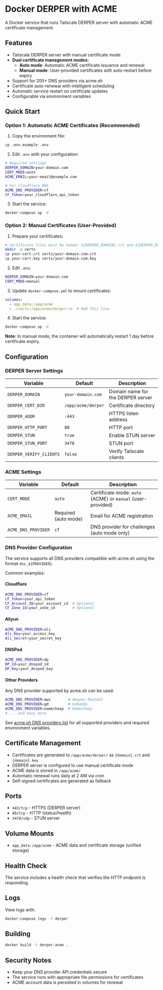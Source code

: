 # Docker DERPER with ACME

A Docker service that runs Tailscale DERPER server with automatic ACME certificate management.

## Features

- Tailscale DERPER server with manual certificate mode
- **Dual certificate management modes:**
  - **Auto mode**: Automatic ACME certificate issuance and renewal
  - **Manual mode**: User-provided certificates with auto-restart before expiry
- Support for 200+ DNS providers via acme.sh
- Certificate auto-renewal with intelligent scheduling
- Automatic service restart on certificate updates
- Configurable via environment variables

## Quick Start

### Option 1: Automatic ACME Certificates (Recommended)

1. Copy the environment file:
```bash
cp .env.example .env
```

2. Edit `.env` with your configuration:
```bash
# Required settings
DERPER_DOMAIN=your-domain.com
CERT_MODE=auto
ACME_EMAIL=your-email@example.com

# For Cloudflare DNS
ACME_DNS_PROVIDER=cf
CF_Token=your_cloudflare_api_token
```

3. Start the service:
```bash
docker-compose up -d
```

### Option 2: Manual Certificates (User-Provided)

1. Prepare your certificates:
```bash
# Certificate files must be named: ${DERPER_DOMAIN}.crt and ${DERPER_DOMAIN}.key
mkdir -p certs
cp your-cert.crt certs/your-domain.com.crt
cp your-cert.key certs/your-domain.com.key
```

2. Edit `.env`:
```bash
DERPER_DOMAIN=your-domain.com
CERT_MODE=manual
```

3. Update `docker-compose.yml` to mount certificates:
```yaml
volumes:
  - app_data:/app/acme
  - ./certs:/app/acme/derper:ro  # Add this line
```

4. Start the service:
```bash
docker-compose up -d
```

**Note**: In manual mode, the container will automatically restart 1 day before certificate expiry.

## Configuration

### DERPER Server Settings

| Variable | Default | Description |
|----------|---------|-------------|
| `DERPER_DOMAIN` | `your-domain.com` | Domain name for the DERPER server |
| `DERPER_CERT_DIR` | `/app/acme/derper` | Certificate directory |
| `DERPER_ADDR` | `:443` | HTTPS listen address |
| `DERPER_HTTP_PORT` | `80` | HTTP port |
| `DERPER_STUN` | `true` | Enable STUN server |
| `DERPER_STUN_PORT` | `3478` | STUN port |
| `DERPER_VERIFY_CLIENTS` | `false` | Verify Tailscale clients |

### ACME Settings

| Variable | Default | Description |
|----------|---------|-------------|
| `CERT_MODE` | `auto` | Certificate mode: `auto` (ACME) or `manual` (user-provided) |
| `ACME_EMAIL` | Required (auto mode) | Email for ACME registration |
| `ACME_DNS_PROVIDER` | `cf` | DNS provider for challenges (auto mode only) |

### DNS Provider Configuration

The service supports all DNS providers compatible with acme.sh using the format `dns_${PROVIDER}`. 

Common examples:

#### Cloudflare
```bash
ACME_DNS_PROVIDER=cf
CF_Token=your_api_token
CF_Account_ID=your_account_id  # Optional
CF_Zone_ID=your_zone_id        # Optional
```

#### Aliyun
```bash
ACME_DNS_PROVIDER=ali
Ali_Key=your_access_key
Ali_Secret=your_secret_key
```

#### DNSPod
```bash
ACME_DNS_PROVIDER=dp
DP_Id=your_dnspod_id
DP_Key=your_dnspod_key
```

#### Other Providers
Any DNS provider supported by acme.sh can be used:
```bash
ACME_DNS_PROVIDER=aws        # Amazon Route53
ACME_DNS_PROVIDER=gd         # GoDaddy
ACME_DNS_PROVIDER=namecheap  # Namecheap
# ... and many more
```

See [acme.sh DNS providers list](https://github.com/acmesh-official/acme.sh/wiki/dnsapi) for all supported providers and required environment variables.

## Certificate Management

- Certificates are generated to `/app/acme/derper/` as `{domain}.crt` and `{domain}.key`
- DERPER server is configured to use manual certificate mode
- ACME data is stored in `/app/acme/`
- Automatic renewal runs daily at 2 AM via cron
- Self-signed certificates are generated as fallback

## Ports

- `443/tcp` - HTTPS (DERPER server)
- `80/tcp` - HTTP (status/health)
- `3478/udp` - STUN server

## Volume Mounts

- `app_data:/app/acme` - ACME data and certificate storage (unified storage)

## Health Check

The service includes a health check that verifies the HTTP endpoint is responding.

## Logs

View logs with:
```bash
docker-compose logs -f derper
```

## Building

```bash
docker build -t derper-acme .
```

## Security Notes

- Keep your DNS provider API credentials secure
- The service runs with appropriate file permissions for certificates
- ACME account data is persisted in volumes for renewal